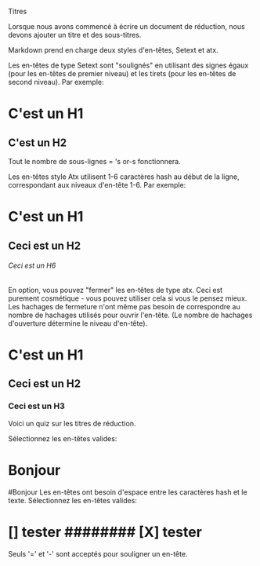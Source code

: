 Titres

Lorsque nous avons commencé à écrire un document de réduction, nous devons ajouter un titre et des sous-titres.

Markdown prend en charge deux styles d'en-têtes, Setext et atx.

Les en-têtes de type Setext sont "soulignés" en utilisant des signes égaux (pour les en-têtes de premier niveau) et les tirets (pour les en-têtes de second niveau). Par exemple:

C'est un H1
=============

C'est un H2
-------------
Tout le nombre de sous-lignes = 's or-s fonctionnera.

Les en-têtes style Atx utilisent 1-6 caractères hash au début de la ligne, correspondant aux niveaux d'en-tête 1-6. Par exemple:

# C'est un H1

## Ceci est un H2

###### Ceci est un H6
En option, vous pouvez "fermer" les en-têtes de type atx. Ceci est purement cosmétique - vous pouvez utiliser cela si vous le pensez mieux. Les hachages de fermeture n'ont même pas besoin de correspondre au nombre de hachages utilisés pour ouvrir l'en-tête. (Le nombre de hachages d'ouverture détermine le niveau d'en-tête).

# C'est un H1 #

## Ceci est un H2 ##

### Ceci est un H3 ######
Voici un quiz sur les titres de réduction.

Sélectionnez les en-têtes valides:

 # Bonjour
 #Bonjour
Les en-têtes ont besoin d'espace entre les caractères hash et le texte.
Sélectionnez les en-têtes valides:

[]
tester
########
[X]
tester
=======
Seuls '=' et '-' sont acceptés pour souligner un en-tête.